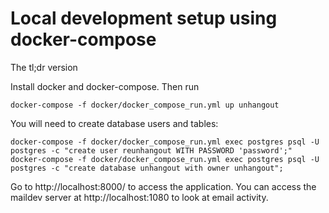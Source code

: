 # Local development setup using docker-compose

The tl;dr version

Install docker and docker-compose. Then run

```
docker-compose -f docker/docker_compose_run.yml up unhangout
```

You will need to create database users and tables:

```
docker-compose -f docker/docker_compose_run.yml exec postgres psql -U postgres -c "create user reunhangout WITH PASSWORD 'password';"
docker-compose -f docker/docker_compose_run.yml exec postgres psql -U postgres -c "create database unhangout with owner unhangout";
```

Go to http://localhost:8000/ to access the application. You can access the maildev server at http://localhost:1080 to look at email activity.
